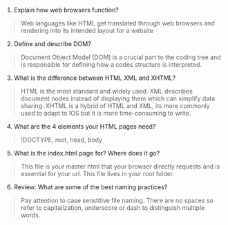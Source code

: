 1. Explain how web browsers function?
> Web languages like HTML get translated through web browsers and rendering into its intended layout for a website

2. Define and describe DOM?
> Document Object Model (DOM) is a crucial part to the coding tree and is responsible for defining how a codes structure is interpreted.

3. What is the difference between HTML XML and XHTML?
> HTML is the most standard and widely used. XML describes document nodes instead of displaying them which can simplify data sharing. XHTML is a hybrid of HTML and XML, its more commonly used to adapt to IOS but it is more time-consuming to write.

4. What are the 4 elements your HTML pages need?
> !DOCTYPE, root, head, body

5. What is the index.html page for? Where does it go?
> This file is your master html that your browser directly requests and is essential for your url. This file lives in your root folder.

6. Review: What are some of the best naming practices?
> Pay attention to case senstitive file naming. There are no spaces so refer to capitalization, underscore or dash to distinguish multiple words.
